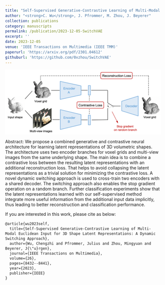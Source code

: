 ```yaml
---
title: "Self-Supervised Generative-Contrastive Learning of Multi-Modal Euclidean Input for 3D Shape Latent Representations: A Dynamic Switching Approach"
author: "<strong>C. Wu</strong>, J. Pfrommer, M. Zhou, J. Beyerer"
collection: publications
category: manuscripts
permalink: /publication/2023-12-05-SwitchVAE
excerpt: ''
date: 2023-12-05
venue: 'IEEE Transactions on Multimedia (IEEE TMM)'
paperurl: 'https://arxiv.org/pdf/2301.04612'
githuburl: 'https://github.com/0xzhou/SwitchVAE'
---
```


<img src="../images/teasers/teaser_SwitchVAE.png" alt="teaser_APES" style="display: block; margin: auto;">

Abstract: We propose a combined generative and contrastive neural architecture for learning latent representations of 3D volumetric shapes. The architecture uses two encoder branches for voxel grids and multi-view images from the same underlying shape. The main idea is to combine a contrastive loss between the resulting latent representations with an additional reconstruction loss. That helps to avoid collapsing the latent representations as a trivial solution for minimizing the contrastive loss. A novel dynamic switching approach is used to cross-train two encoders with a shared decoder. The switching approach also enables the stop gradient operation on a random branch. Further classification experiments show that the latent representations learned with our self-supervised method integrate more useful information from the additional input data implicitly, thus leading to better reconstruction and classification performance.


If you are interested in this work, please cite as below:

```text
@article{wu2023self,
  title={Self-Supervised Generative-Contrastive Learning of Multi-Modal Euclidean Input for 3D Shape Latent Representations: A Dynamic Switching Approach},
  author={Wu, Chengzhi and Pfrommer, Julius and Zhou, Mingyuan and Beyerer, J{\"u}rgen},
  journal={IEEE Transactions on Multimedia},
  volume={26},
  pages={8432--8441},
  year={2023},
  publisher={IEEE}
}
```
